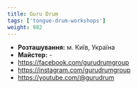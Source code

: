 ```yaml
---
title: Guru Drum
tags: ['tongue-drum-workshops']
weight: 982
---
```



- **Розташування:** м. Київ, Україна
- **Майстер:** -
- https://facebook.com/gurudrumgroup
- https://instagram.com/gurudrumgroup
- https://youtube.com/@gurudrum


